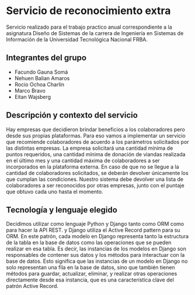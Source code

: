 # Servicio de reconocimiento extra
Servicio realizado para el trabajo practico anual correspondiente a la asignatura Diseño de Sistemas de la carrera de Ingeniería en Sistemas de Información de la Universidad Tecnológica Nacional FRBA. 

## Integrantes del grupo
- Facundo Gauna Somá
- Nehuen Balian Amaros
- Rocio Ochoa Charlín
- Marco Bravo
- Eitan Wajsberg

## Descripción y contexto del servicio
Hay empresas que decidieron brindar beneficios a los colaboradores pero desde sus propias plataformas. Para eso vamos a implementar un servicio que recomiende colaboradores de acuerdo a los parámetros solicitados por las distintas empresas.
La empresa solicitará una cantidad mínima de puntos requeridos, una cantidad mínima de donación de viandas realizada en el último mes y una cantidad máxima de colaboradores a ser incorporados en la plataforma externa. En caso de que no se llegue a la cantidad de colaboradores solicitados, se deberán devolver únicamente los que cumplan las condiciones.
Nuestro sistema debe devolver una lista de colaboradores a ser reconocidos por otras empresas, junto con el puntaje que obtuvo cada uno hasta el momento.

## Tecnología y lenguaje elegido
Decidimos utilizar como lenguaje Python y Django tanto como ORM como para hacer la API REST. y Django utiliza el Active Record pattern para su ORM. En este patrón, cada modelo en Django representa tanto la estructura de la tabla en la base de datos como las operaciones que se pueden realizar en esa tabla. Es decir, las instancias de los modelos en Django son responsables de contener sus datos y los métodos para interactuar con la base de datos.
Esto significa que las instancias de un modelo en Django no solo representan una fila en la base de datos, sino que también tienen métodos para guardar, actualizar, eliminar, y realizar otras operaciones directamente desde esa instancia, que es una característica clave del patrón Active Record.
